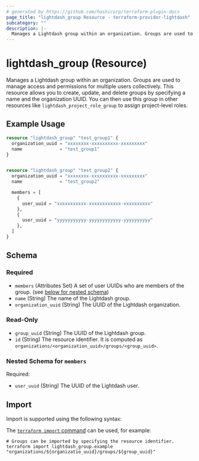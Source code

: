 ```yaml
---
# generated by https://github.com/hashicorp/terraform-plugin-docs
page_title: "lightdash_group Resource - terraform-provider-lightdash"
subcategory: ""
description: |-
  Manages a Lightdash group within an organization. Groups are used to manage access and permissions for multiple users collectively. This resource allows you to create, update, and delete groups by specifying a name and the organization UUID. You can then use this group in other resources like lightdash_project_role_group to assign project-level roles.
---
```


# lightdash_group (Resource)

Manages a Lightdash group within an organization. Groups are used to manage access and permissions for multiple users collectively. This resource allows you to create, update, and delete groups by specifying a name and the organization UUID. You can then use this group in other resources like `lightdash_project_role_group` to assign project-level roles.

## Example Usage

```terraform
resource "lightdash_group" "test_group1" {
  organization_uuid = "xxxxxxxx-xxxxxxxxxx-xxxxxxxxx"
  name              = "test_group1"
}


resource "lightdash_group" "test_group2" {
  organization_uuid = "xxxxxxxx-xxxxxxxxxx-xxxxxxxxx"
  name              = "test_group2"

  members = [
    {
      user_uuid = "xxxxxxxxxxx-xxxxxxxxxxxx-xxxxxxxxxx"
    },
    {
      user_uuid = "yyyyyyyyyyy-yyyyyyyyyyyy-yyyyyyyyyy"
    },
  ]
}
```

<!-- schema generated by tfplugindocs -->
## Schema

### Required

- `members` (Attributes Set) A set of user UUIDs who are members of the group. (see [below for nested schema](#nestedatt--members))
- `name` (String) The name of the Lightdash group.
- `organization_uuid` (String) The UUID of the Lightdash organization.

### Read-Only

- `group_uuid` (String) The UUID of the Lightdash group.
- `id` (String) The resource identifier. It is computed as `organizations/<organization_uuid>/groups/<group_uuid>`.

<a id="nestedatt--members"></a>
### Nested Schema for `members`

Required:

- `user_uuid` (String) The UUID of the Lightdash user.

## Import

Import is supported using the following syntax:

The [`terraform import` command](https://developer.hashicorp.com/terraform/cli/commands/import) can be used, for example:

```shell
# Groups can be imported by specifying the resource identifier.
terraform import lightdash_group.example "organizations/${organizatio_uuid}/groups/${group_uuid}"
```
